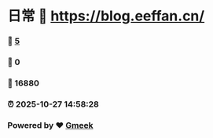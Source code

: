 # 日常 :link: https://blog.eeffan.cn/ 
### :page_facing_up: [5](https://blog.eeffan.cn//tag.html) 
### :speech_balloon: 0 
### :hibiscus: 16880 
### :alarm_clock: 2025-10-27 14:58:28 
### Powered by :heart: [Gmeek](https://github.com/Meekdai/Gmeek)
